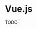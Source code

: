 # Vue.js

<!--
https://www.linkedin.com/learning/building-a-video-chat-app-with-vue-js-and-firebase/why-vue-and-firebase-for-real-time-video
https://www.linkedin.com/learning/vue-js-creating-and-hosting-a-full-stack-site/create-and-host-a-full-stack-site-with-vue-js

https://www.packtpub.com/web-development/vue-js-2-academy-learn-vue-step-by-step-video
https://www.packtpub.com/programming/vue-js-build-a-full-stack-app-with-firebase-vuex-and-router-video
https://www.packtpub.com/programming/testing-vue-js-components-with-jest
https://www.packtpub.com/business-other/building-forms-with-vue-js
https://www.packtpub.com/web-development/hands-styling-vuejs-web-apps-element-ui-and-iview-video
https://www.packtpub.com/web-development/hands-vuex-vuejs-applications-video
https://www.packtpub.com/web-development/real-world-projects-vuejs-video
https://www.packtpub.com/web-development/full-stack-web-development-vuejs-and-nodejs-video
https://www.packtpub.com/programming/typescript-3-0-projects
https://www.packtpub.com/business-other/vue-js-understanding-its-tools-and-ecosystem

https://www.digitalocean.com/community/tutorials/vuejs-vue-with-i18n
-->

TODO
